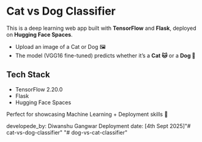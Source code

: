# Cat vs Dog Classifier

This is a deep learning web app built with **TensorFlow** and **Flask**, deployed on **Hugging Face Spaces**.  

- Upload an image of a Cat or Dog 🖼️  
- The model (VGG16 fine-tuned) predicts whether it’s a **Cat 🐱** or a **Dog 🐶**  

## Tech Stack
- TensorFlow 2.20.0  
- Flask  
- Hugging Face Spaces  

Perfect for showcasing Machine Learning + Deployment skills 🚀


developede_by:  Diwanshu Gangwar 
Deployment date: [4th Sept 2025]"# cat-vs-dog-classifier" 
"# dog-vs-cat-classifier" 
